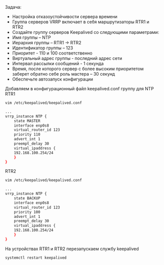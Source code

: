 Задача:
 - Настройка отказоустойчивости сервера времени
 - Группа серверов VRRP включает в себя маршрутизаторы RTR1 и RTR2
 - Создайте группу серверов Keepalived со следующими параметрами:
 - Имя группы – NTP
 - Иерархия группы – RTR1 -> RTR2
 - Идентификатор группы – 123
 - Приоритет - 110 и 100 соответственно
 - Виртуальный адрес группы - последний адрес сети
 - Интервал рассылки сообщений - 1 секунда
 - Время, после которого сервер с более высоким приоритетом заберет обратно себе роль мастера – 30 секунд
 - Обеспечьте автозапуск конфигурации

Добавляем в конфигурационный файл keepalived.conf группу для NTP
RTR1

```bash
vim /etc/keepalived/keepalived.conf
```

```bash
...
vrrp_instance NTP {
    state MASTER
    interface enp0s8
    virtual_router_id 123
    priority 110
    advert_int 1
    preempt_delay 30
    virtual_ipaddress {
	192.168.100.254/24
    }
}
```

RTR2

```bash
vim /etc/keepalived/keepalived.conf
```

```bash
...
vrrp_instance NTP {
    state BACKUP
    interface enp0s8
    virtual_router_id 123
    priority 100
    advert_int 1
    preempt_delay 30
    virtual_ipaddress {
	192.168.100.254/24
    }
}
```

На устройствах RTR1 и RTR2 перезапускаем службу keepalived

```bash
systemctl restart keepalived
```
